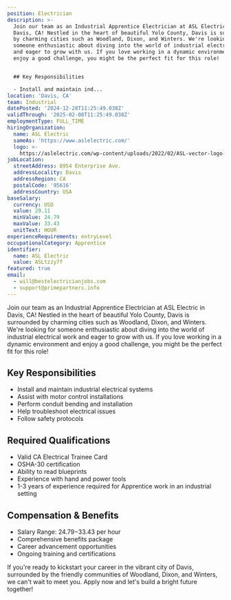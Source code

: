 ```yaml
---
position: Electrician
description: >-
  Join our team as an Industrial Apprentice Electrician at ASL Electric in
  Davis, CA! Nestled in the heart of beautiful Yolo County, Davis is surrounded
  by charming cities such as Woodland, Dixon, and Winters. We're looking for
  someone enthusiastic about diving into the world of industrial electrical work
  and eager to grow with us. If you love working in a dynamic environment and
  enjoy a good challenge, you might be the perfect fit for this role!


  ## Key Responsibilities

  - Install and maintain ind...
location: 'Davis, CA'
team: Industrial
datePosted: '2024-12-28T11:25:49.038Z'
validThrough: '2025-02-08T11:25:49.038Z'
employmentType: FULL_TIME
hiringOrganization:
  name: ASL Electric
  sameAs: 'https://www.aslelectric.com/'
  logo: >-
    https://aslelectric.com/wp-content/uploads/2022/02/ASL-vector-logo-1.png.webp
jobLocation:
  streetAddress: 8954 Enterprise Ave.
  addressLocality: Davis
  addressRegion: CA
  postalCode: '95616'
  addressCountry: USA
baseSalary:
  currency: USD
  value: 29.11
  minValue: 24.79
  maxValue: 33.43
  unitText: HOUR
experienceRequirements: entryLevel
occupationalCategory: Apprentice
identifier:
  name: ASL Electric
  value: ASLtzzy7f
featured: true
email:
  - will@bestelectricianjobs.com
  - support@primepartners.info
---
```




Join our team as an Industrial Apprentice Electrician at ASL Electric in Davis, CA! Nestled in the heart of beautiful Yolo County, Davis is surrounded by charming cities such as Woodland, Dixon, and Winters. We're looking for someone enthusiastic about diving into the world of industrial electrical work and eager to grow with us. If you love working in a dynamic environment and enjoy a good challenge, you might be the perfect fit for this role!

## Key Responsibilities
- Install and maintain industrial electrical systems
- Assist with motor control installations
- Perform conduit bending and installation
- Help troubleshoot electrical issues
- Follow safety protocols

## Required Qualifications
- Valid CA Electrical Trainee Card
- OSHA-30 certification
- Ability to read blueprints
- Experience with hand and power tools
- 1-3 years of experience required for Apprentice work in an industrial setting

## Compensation & Benefits
- Salary Range: $24.79-$33.43 per hour
- Comprehensive benefits package
- Career advancement opportunities
- Ongoing training and certifications

If you're ready to kickstart your career in the vibrant city of Davis, surrounded by the friendly communities of Woodland, Dixon, and Winters, we can't wait to meet you. Apply now and let's build a bright future together!